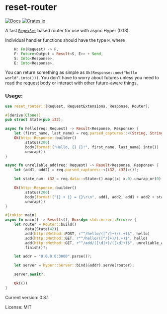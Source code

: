 # reset-router

[![Docs](https://docs.rs/reset-router/badge.svg)](https://docs.rs/crate/reset-router/)
[![Crates.io](https://img.shields.io/crates/v/reset-router.svg)](https://crates.io/crates/reset-router)

A fast [`RegexSet`](https://doc.rust-lang.org/regex/regex/struct.RegexSet.html) based router for use with async Hyper (0.13).

Individual handler functions should have the type `H`, where
```rust
    H: Fn(Request) -> F,
    F: Future<Output = Result<S, E>> + Send,
    S: Into<Response>,
    E: Into<Response>,
```

You can return something as simple as `Ok(Response::new("hello world".into()))`. You don't have to worry about futures
unless you need to read the request body or interact with other future-aware things.

### Usage:

```rust
use reset_router::{Request, RequestExtensions, Response, Router};

#[derive(Clone)]
pub struct State(pub i32);

async fn hello(req: Request) -> Result<Response, Response> {
    let (first_name, last_name) = req.parsed_captures::<(String, String)>()?;
    Ok(http::Response::builder()
        .status(200)
        .body(format!("Hello, {} {}!", first_name, last_name).into())
        .unwrap())
}

async fn unreliable_add(req: Request) -> Result<Response, Response> {
    let (add1, add2) = req.parsed_captures::<(i32, i32)>()?;

    let state_num: i32 = req.data::<State>().map(|x| x.0).unwrap_or(0);

    Ok(http::Response::builder()
        .status(200)
        .body(format!("{} + {} = {}\r\n", add1, add2, add1 + add2 + state_num).into())
        .unwrap())
}

#[tokio::main]
async fn main() -> Result<(), Box<dyn std::error::Error>> {
    let router = Router::build()
        .data(State(42))
        .add(http::Method::POST, r"^/hello/([^/]+)/(.+)$", hello)
        .add(http::Method::GET, r"^/hello/([^/]+)/(.+)$", hello)
        .add(http::Method::GET, r"^/add/([\d]+)/([\d]+)$", unreliable_add)
        .finish()?;

    let addr = "0.0.0.0:3000".parse()?;

    let server = hyper::Server::bind(&addr).serve(router);

    server.await?;

    Ok(())
}
```

Current version: 0.8.1

License: MIT
